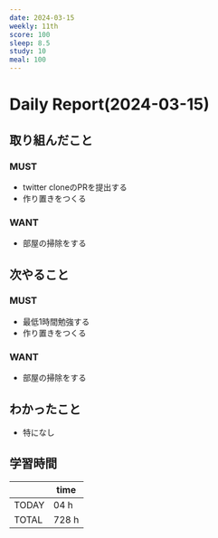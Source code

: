 ```yaml
---
date: 2024-03-15
weekly: 11th
score: 100
sleep: 8.5
study: 10
meal: 100
---
```

# Daily Report(2024-03-15)
## 取り組んだこと
### MUST  
- twitter cloneのPRを提出する
- 作り置きをつくる
### WANT  
- 部屋の掃除をする
## 次やること
### MUST  
- 最低1時間勉強する
- 作り置きをつくる
### WANT  
- 部屋の掃除をする
## わかったこと
- 特になし
## 学習時間
|       | time  | 
| ----- | ----- |
| TODAY | 04 h   |
| TOTAL | 728 h |
